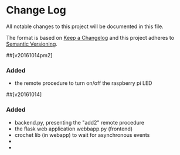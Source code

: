 # Change Log
All notable changes to this project will be documented in this file.

The format is based on [Keep a Changelog](http://keepachangelog.com/) 
and this project adheres to [Semantic Versioning](http://semver.org/).

##[v20161014pm2]
### Added
- the remote procedure to turn on/off the raspberry pi LED

##[v20161014]
### Added
- backend.py, presenting the "add2" remote procedure
- the flask web application webbapp.py (frontend)
- crochet lib (in webapp) to wait for asynchronous events
- 
- 
